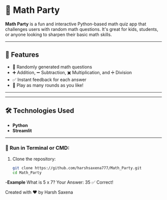 # 🎉 Math Party

**Math Party** is a fun and interactive Python-based math quiz app that challenges users with random math questions. It's great for kids, students, or anyone looking to sharpen their basic math skills.

---

## 📌 Features

- 🧠 Randomly generated math questions  
- ➕ Addition, ➖ Subtraction, ✖️ Multiplication, and ➗ Division
- ✅ Instant feedback for each answer
- 🔄 Play as many rounds as you like!

---

---

## 🛠️ Technologies Used

- **Python**  
- **Streamlit**

---

### 🐍 Run in Terminal or CMD:

1. Clone the repository:
   ```bash
   git clone https://github.com/harshsaxena777/Math_Party.git
   cd Math_Party


-**Example**
What is 5 x 7?
Your Answer: 35
✅ Correct!


Created with ❤️ by Harsh Saxena
